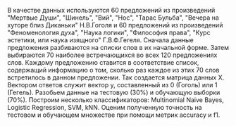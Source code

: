В качестве данных используются 60 предложений из произведений "Мертвые Души", "Шинель", "Вий", "Нос", "Тарас Бульба", "Вечера на хуторе близ Диканьки" Н.В.Гоголя и 60 предложений из произведений "Феноменология духа", "Наука логики", "Философия права", "Курс эстетики, или наука изящного" Г.В.Ф.Гегеля.
Сначала данные предложения разбиваются на списки слов в их начальной форме.
Затем выбираются 70 наиболее встречающихся во всех 120 предложениях слов.
Каждому предложению ставится в соответствие список, содержащий информацию о том, сколько раз каждое из этих 70 слов встретилось в данном предложении. Так создается матрица данных X.
Вектором ответов служит вектор y, составленный из 0 (Гоголь) или 1 (Гегель).
Разобьем данные на тестовую (30%) и обучающую выборки (70%).
Построим несколько классификаторов: Multinomial Naive Bayes, Logistic Regression, SVM, kNN.
Оценим полученную точность на тестовом и обучающем множестве при помощи метрик accuracy и f1.
